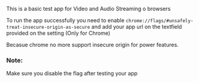 This is a basic test app for Video and Audio Streaming o browsers

To run the app successfully you need to enable `chrome://flags/#unsafely-treat-insecure-origin-as-secure` and add your app url on the textfield provided on the setting (Only for Chrome)

Becasue chrome no more support insecure origin for power features. 

### Note: 
Make sure you disable the flag after testing your app
